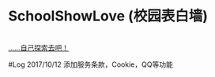 # SchoolShowLove (校园表白墙)

</br><a href="https://soulf.cn/Think/Complicated.html">……自己探索去吧！</a>

#Log
2017/10/12 添加服务条款，Cookie，QQ等功能